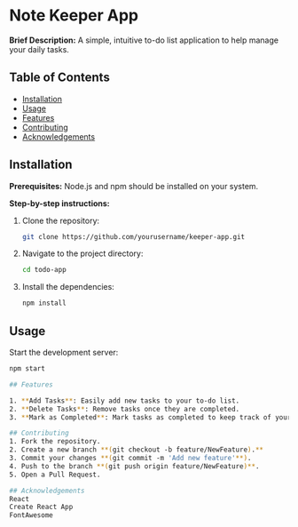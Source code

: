 # Note Keeper App

**Brief Description:** A simple, intuitive to-do list application to help manage your daily tasks.

## Table of Contents

- [Installation](#installation)
- [Usage](#usage)
- [Features](#features)
- [Contributing](#contributing)
- [Acknowledgements](#acknowledgements)

## Installation

**Prerequisites:** Node.js and npm should be installed on your system.

**Step-by-step instructions:**
1. Clone the repository:
    ```sh
    git clone https://github.com/yourusername/keeper-app.git
    ```
2. Navigate to the project directory:
    ```sh
    cd todo-app
    ```
3. Install the dependencies:
    ```sh
    npm install
    ```

## Usage

Start the development server:
```sh
npm start

## Features

1. **Add Tasks**: Easily add new tasks to your to-do list.
2. **Delete Tasks**: Remove tasks once they are completed.
3. **Mark as Completed**: Mark tasks as completed to keep track of your progress.

## Contributing
1. Fork the repository.
2. Create a new branch **(git checkout -b feature/NewFeature).**
3. Commit your changes **(git commit -m 'Add new feature'**).
4. Push to the branch **(git push origin feature/NewFeature)**.
5. Open a Pull Request.

## Acknowledgements
React
Create React App
FontAwesome
